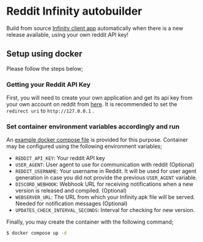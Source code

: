 # Reddit Infinity autobuilder

Build from source [Infinity client app](https://github.com/Docile-Alligator/Infinity-For-Reddit) automatically when there is a new release available, using your own reddit API key!

## Setup using docker
Please follow the steps below;

### Getting your Reddit API Key
First, you will need to create your own application and get its api key from your own account on reddit from [here](https://old.reddit.com/prefs/apps/). It is recommended to set the `redirect uri` to `http://127.0.0.1` .

### Set container environment variables accordingly and run
An [example docker compose file](docker-compose.yml) is provided for this purpose. Container may be configured using the following environment variables;

- `REDDIT_API_KEY`: Your reddit API key
- `USER_AGENT`: User agent to use for communication with reddit (Optional)
- `REDDIT_USERNAME`: Your username in Reddit. It will be used for user agent generation in case you did not provide the previous `USER_AGENT` variable.
- `DISCORD_WEBHOOK`: Webhook URL for receiving notifications when a new version is released and compiled. (Optional)
- `WEBSERVER_URL`: The URL from which your Infinity.apk file will be served. Needed for notification messages (Optional)
- `UPDATES_CHECK_INTERVAL_SECONDS`: Interval for checking for new version.

Finally, you may create the container with the following command;
```sh
$ docker compose up -d
```
